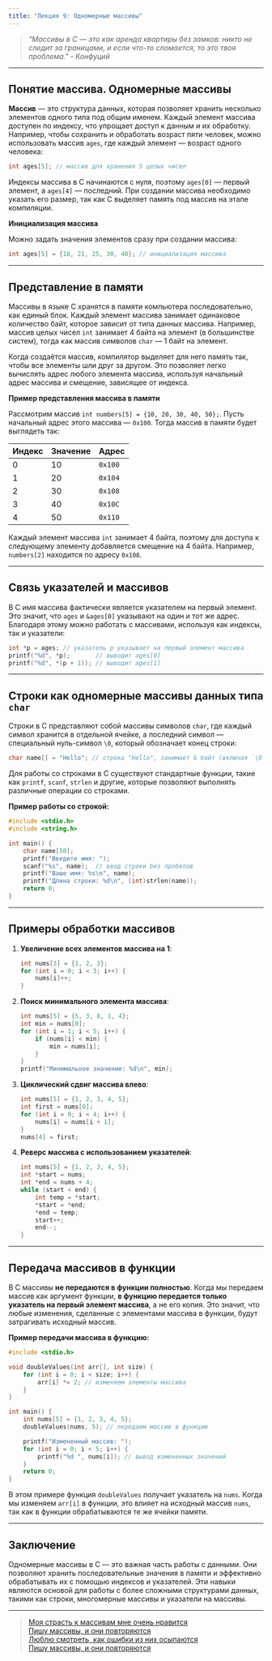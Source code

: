 ```yaml
---
title: "Лекция 9: Одномерные массивы"
---
```


> _"Массивы в C — это как аренда квартиры без замков: никто не следит за границами, и если что-то сломается, то это твоя проблема." - Конфуций_

<hr class="custom-divider">

## Понятие массива. Одномерные массивы

**Массив** — это структура данных, которая позволяет хранить несколько элементов одного типа под общим именем. Каждый элемент массива доступен по индексу, что упрощает доступ к данным и их обработку. Например, чтобы сохранить и обработать возраст пяти человек, можно использовать массив `ages`, где каждый элемент — возраст одного человека:

```c
int ages[5]; // массив для хранения 5 целых чисел
```

Индексы массива в C начинаются с нуля, поэтому `ages[0]` — первый элемент, а `ages[4]` — последний. При создании массива необходимо указать его размер, так как C выделяет память под массив на этапе компиляции.

**Инициализация массива**

Можно задать значения элементов сразу при создании массива:

```c
int ages[5] = {18, 21, 25, 30, 40}; // инициализация массива
```

<hr class="custom-divider">

## Представление в памяти

Массивы в языке C хранятся в памяти компьютера последовательно, как единый блок. Каждый элемент массива занимает одинаковое количество байт, которое зависит от типа данных массива. Например, массив целых чисел `int` занимает 4 байта на элемент (в большинстве систем), тогда как массив символов `char` — 1 байт на элемент.

Когда создаётся массив, компилятор выделяет для него память так, чтобы все элементы шли друг за другом. Это позволяет легко вычислять адрес любого элемента массива, используя начальный адрес массива и смещение, зависящее от индекса.

**Пример представления массива в памяти**

Рассмотрим массив `int numbers[5] = {10, 20, 30, 40, 50};`. Пусть начальный адрес этого массива — `0x100`. Тогда массив в памяти будет выглядеть так:

| Индекс | Значение | Адрес   |
| ------ | -------- | ------- |
| 0      | 10       | `0x100` |
| 1      | 20       | `0x104` |
| 2      | 30       | `0x108` |
| 3      | 40       | `0x10C` |
| 4      | 50       | `0x110` |

Каждый элемент массива `int` занимает 4 байта, поэтому для доступа к следующему элементу добавляется смещение на 4 байта. Например, `numbers[2]` находится по адресу `0x108`.

<hr class="custom-divider">

## Связь указателей и массивов

В C имя массива фактически является указателем на первый элемент. Это значит, что `ages` и `&ages[0]` указывают на один и тот же адрес. Благодаря этому можно работать с массивами, используя как индексы, так и указатели:

```c
int *p = ages; // указатель p указывает на первый элемент массива
printf("%d", *p);       // выводит ages[0]
printf("%d", *(p + 1)); // выводит ages[1]
```

<hr class="custom-divider">

## Строки как одномерные массивы данных типа `char`

Строки в C представляют собой массивы символов `char`, где каждый символ хранится в отдельной ячейке, а последний символ — специальный нуль-символ `\0`, который обозначает конец строки:

```c
char name[] = "Hello"; // строка "Hello", занимает 6 байт (включая `\0`)
```

Для работы со строками в C существуют стандартные функции, такие как `printf`, `scanf`, `strlen` и другие, которые позволяют выполнять различные операции со строками.

**Пример работы со строкой:**

```c
#include <stdio.h>
#include <string.h>

int main() {
    char name[50];
    printf("Введите имя: ");
    scanf("%s", name);  // ввод строки без пробелов
    printf("Ваше имя: %s\n", name);
    printf("Длина строки: %d\n", (int)strlen(name));
    return 0;
}
```

<hr class="custom-divider">

## Примеры обработки массивов

1.  **Увеличение всех элементов массива на 1**:

    ```c
    int nums[3] = {1, 2, 3};
    for (int i = 0; i < 3; i++) {
        nums[i]++;
    }
    ```
2.  **Поиск минимального элемента массива**:

    ```c
    int nums[5] = {5, 3, 8, 1, 4};
    int min = nums[0];
    for (int i = 1; i < 5; i++) {
        if (nums[i] < min) {
            min = nums[i];
        }
    }
    printf("Минимальное значение: %d\n", min);
    ```
3.  **Циклический сдвиг массива влево**:

    ```c
    int nums[5] = {1, 2, 3, 4, 5};
    int first = nums[0];
    for (int i = 0; i < 4; i++) {
        nums[i] = nums[i + 1];
    }
    nums[4] = first;
    ```
4.  **Реверс массива с использованием указателей**:

    ```c
    int nums[5] = {1, 2, 3, 4, 5};
    int *start = nums;
    int *end = nums + 4;
    while (start < end) {
        int temp = *start;
        *start = *end;
        *end = temp;
        start++;
        end--;
    }
    ```

<hr class="custom-divider">

## Передача массивов в функции

В C массивы **не передаются в функции полностью**. Когда мы передаем массив как аргумент функции, **в функцию передается только указатель на первый элемент массива**, а не его копия. Это значит, что любые изменения, сделанные с элементами массива в функции, будут затрагивать исходный массив.

**Пример передачи массива в функцию:**

```c
#include <stdio.h>

void doubleValues(int arr[], int size) {
    for (int i = 0; i < size; i++) {
        arr[i] *= 2; // изменяем элементы массива
    }
}

int main() {
    int nums[5] = {1, 2, 3, 4, 5};
    doubleValues(nums, 5); // передаем массив в функцию

    printf("Измененный массив: ");
    for (int i = 0; i < 5; i++) {
        printf("%d ", nums[i]); // вывод измененных значений
    }
    return 0;
}
```

В этом примере функция `doubleValues` получает указатель на `nums`. Когда мы изменяем `arr[i]` в функции, это влияет на исходный массив `nums`, так как в функции обрабатываются те же ячейки памяти.

<hr class="custom-divider">

## Заключение

Одномерные массивы в C — это важная часть работы с данными. Они позволяют хранить последовательные значения в памяти и эффективно обрабатывать их с помощью индексов и указателей. Эти навыки являются основой для работы с более сложными структурами данных, такими как строки, многомерные массивы и указатели на массивы.

<hr class="custom-divider">

> [Моя страсть к массивам мне очень нравится<br />
> Пишу массивы, и они повторяются<br />
> Люблю смотреть, как ошибки из них осыпаются<br />
> Пишу массивы, и они повторяются](https://www.youtube.com/watch?v=jxLYYf5bz0M\&pp=ygUt0LHRg9C10YDQsNC6INGB0YLRgNCw0YHRgtGMINC6INC60YPRgNC10L3QuNGO)
